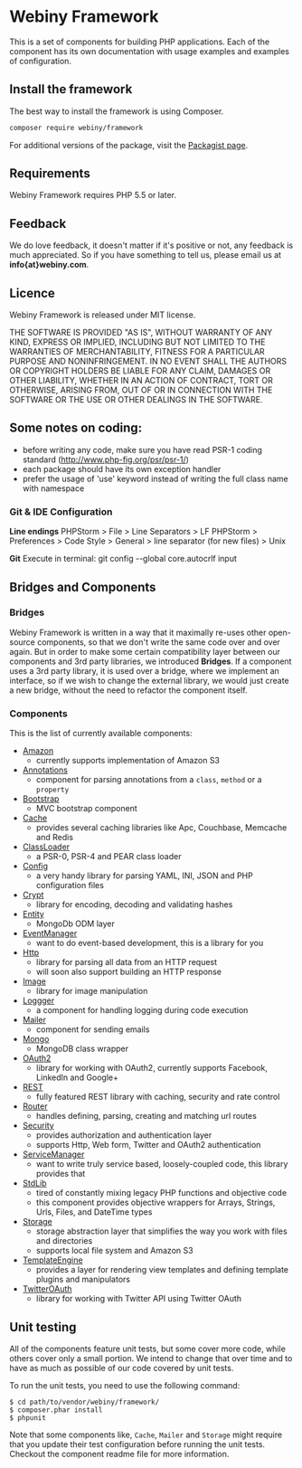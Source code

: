 Webiny Framework
================

This is a set of components for building PHP applications. Each of the component has its own documentation with usage examples and examples of configuration.

Install the framework
---------------------
The best way to install the framework is using Composer.

```bash
composer require webiny/framework
```
For additional versions of the package, visit the [Packagist page](https://packagist.org/packages/webiny/framework).

## Requirements

Webiny Framework requires PHP 5.5 or later.

## Feedback

We do love feedback, it doesn't matter if it's positive or not, any feedback is much appreciated.
So if you have something to tell us, please email us at **info{at}webiny.com**.

## Licence

Webiny Framework is released under MIT license.

THE SOFTWARE IS PROVIDED "AS IS", WITHOUT WARRANTY OF ANY KIND, EXPRESS OR IMPLIED, INCLUDING BUT NOT LIMITED TO THE WARRANTIES OF MERCHANTABILITY, FITNESS FOR A PARTICULAR PURPOSE AND NONINFRINGEMENT. IN NO EVENT SHALL THE AUTHORS OR COPYRIGHT HOLDERS BE LIABLE FOR ANY CLAIM, DAMAGES OR OTHER LIABILITY, WHETHER IN AN ACTION OF CONTRACT, TORT OR OTHERWISE, ARISING FROM, OUT OF OR IN CONNECTION WITH THE SOFTWARE OR THE USE OR OTHER DEALINGS IN THE SOFTWARE.
 
## Some notes on coding:
- before writing any code, make sure you have read PSR-1 coding standard (http://www.php-fig.org/psr/psr-1/)
- each package should have its own exception handler
- prefer the usage of 'use' keyword instead of writing the full class name with namespace

### Git & IDE Configuration
**Line endings**
PHPStorm > File > Line Separators > LF
PHPStorm > Preferences > Code Style > General > line separator (for new files) > Unix

**Git**
Execute in terminal:
git config --global core.autocrlf input

## Bridges and Components

### Bridges

Webiny Framework is written in a way that it maximally re-uses other open-source components, so that we don't write the same code over and over again. But in order to make some certain compatibility layer between our components and 3rd party libraries, we introduced **Bridges**. If a component uses a 3rd party library, it is used over a bridge, where we implement an interface, so if we wish to change the external library, we would just create a new bridge, without the need to refactor the component itself.

### Components

This is the list of currently available components:
- [Amazon](src/Webiny/Component/Amazon)
    - currently supports implementation of Amazon S3
- [Annotations](src/Webiny/Component/Annotations)
    - component for parsing annotations from a `class`, `method` or a `property`
- [Bootstrap](src/Webiny/Component/Bootstrap)
    - MVC bootstrap component
- [Cache](src/Webiny/Component/Cache)
    - provides several caching libraries like Apc, Couchbase, Memcache and Redis
- [ClassLoader](src/Webiny/Component/ClassLoader)
    - a PSR-0, PSR-4 and PEAR class loader
- [Config](src/Webiny/Component/Config)
    - a very handy library for parsing YAML, INI, JSON and PHP configuration files
- [Crypt](src/Webiny/Component/Crypt)
    - library for encoding, decoding and validating hashes
- [Entity](src/Webiny/Component/Entity)
    - MongoDb ODM layer
- [EventManager](src/Webiny/Component/EventManager)
    - want to do event-based development, this is a library for you
- [Http](src/Webiny/Component/Http)
    - library for parsing all data from an HTTP request
    - will soon also support building an HTTP response
- [Image](src/Webiny/Component/Image)
    - library for image manipulation
- [Loggger](src/Webiny/Component/Logger)
    - a component for handling logging during code execution
- [Mailer](src/Webiny/Component/Mailer)
    - component for sending emails
- [Mongo](src/Webiny/Component/Mongo)
    - MongoDB class wrapper
- [OAuth2](src/Webiny/Component/OAuth2)
    - library for working with OAuth2, currently supports Facebook, LinkedIn and Google+
- [REST](src/Webiny/Component/Rest)
    - fully featured REST library with caching, security and rate control
- [Router](src/Webiny/Component/Router)
    - handles defining, parsing, creating and matching url routes
- [Security](src/Webiny/Component/Security)
    - provides authorization and authentication layer
    - supports Http, Web form, Twitter and OAuth2 authentication
- [ServiceManager](src/Webiny/Component/ServiceManager)
    - want to write truly service based, loosely-coupled code, this library provides that
- [StdLib](src/Webiny/Component/StdLib)
    - tired of constantly mixing legacy PHP functions and objective code
    - this component provides objective wrappers for Arrays, Strings, Urls, Files, and DateTime types
- [Storage](src/Webiny/Component/Storage)
    - storage abstraction layer that simplifies the way you work with files and directories
    - supports local file system and Amazon S3
- [TemplateEngine](src/Webiny/Component/TemplateEngine)
    - provides a layer for rendering view templates and defining template plugins and manipulators
- [TwitterOAuth](src/Webiny/Component/TwitterOAuth)
    - library for working with Twitter API using Twitter OAuth

## Unit testing
All of the components feature unit tests, but some cover more code, while others cover only a small portion. We intend to change that over time and to have as much as possible of our code covered by unit tests.

To run the unit tests, you need to use the following command:

    $ cd path/to/vendor/webiny/framework/
    $ composer.phar install
    $ phpunit

Note that some components like, `Cache`, `Mailer` and `Storage` might require that you update their test configuration
before running the unit tests. Checkout the component readme file for more information.